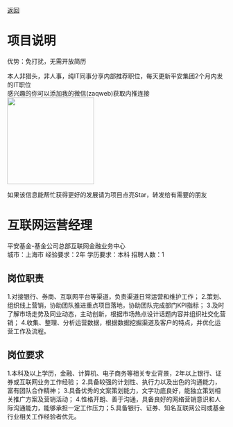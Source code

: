 [返回](../../)

# 项目说明

优势：免打扰，无需开放简历

本人非猎头，非人事，纯IT同事分享内部推荐职位，每天更新平安集团2个月内发的IT职位  
感兴趣的你可以添加我的微信(zaqweb)获取内推连接  
<img src="https://github.com/zaqweb/PA-IT-JOBS/blob/master/WechatICode.jpeg"  height="200" width="200">

如果该信息能帮忙获得更好的发展请为项目点亮Star，转发给有需要的朋友

# 互联网运营经理
平安基金-基金公司总部互联网金融业务中心  
城市：上海市 经验要求：2年 学历要求：本科  招聘人数：1

## 岗位职责
1.对接银行、券商、互联网平台等渠道，负责渠道日常运营和维护工作；
2.策划、组织线上营销，协助团队推进重点项目落地，协助团队完成部门KPI指标；
3.及时了解市场走势及同业动态，主动创新，根据市场热点设计话题内容并组织社交化营销；
4.收集、整理、分析运营数据，根据数据挖掘渠道及客户的特点，并优化运营工作及流程。

## 岗位要求
1.本科及以上学历，金融、计算机、电子商务等相关专业背景，2年以上银行、证券或互联网业务工作经验；
2.具备较强的计划性、执行力以及出色的沟通能力，富有团队合作精神；
3.具备优秀的文案策划能力，文字功底良好，能独立策划相关推广方案及营销活动；
4.性格开朗、善于沟通，具备良好的网络营销意识和人际沟通能力，能够承担一定工作压力；5.具备银行、证券、知名互联网公司或基金行业相关工作经验者优先。





